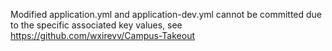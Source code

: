 Modified application.yml and application-dev.yml cannot be committed due to the specific associated key values, see https://github.com/wxirevv/Campus-Takeout
